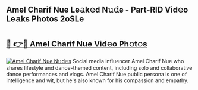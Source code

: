 ## Amel Charif Nue Le𝚊k𝚎d N𝚞𝚍e - Part-RID Vid𝚎o Le𝚊ks Photos 2oSLe

# <h2><a href="http://fb8dn3.evod.top/?m=Amel+Charif+Nue">🔗 👉🔴 Amel Charif Nue Vid𝚎o Ph𝚘t𝚘s</a></h2>

[![Amel Charif Nue N𝚞d𝚎s](https://i.imgur.com/8V9OHl7.gif)](http://fb8dn3.evod.top/?m=Amel+Charif+Nue)
Social media influencer Amel Charif Nue who shares lifestyle and dance-themed content, including solo and collaborative dance performances and vlogs. Amel Charif Nue public persona is one of intelligence and wit, but he's also known for his compassion and empathy. 
